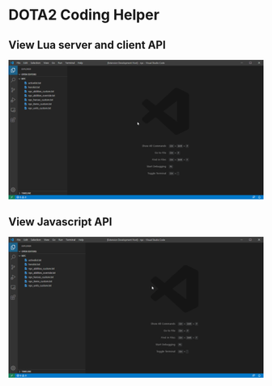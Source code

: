 # DOTA2 Coding Helper

## View Lua server and client API
![Lua Server and Client API](https://github.com/RobinCodeX/dota2-coding-helper/raw/master/.github/lua_api.gif)

## View Javascript API
![Javascript API](https://github.com/RobinCodeX/dota2-coding-helper/raw/master/.github/js_api.gif)